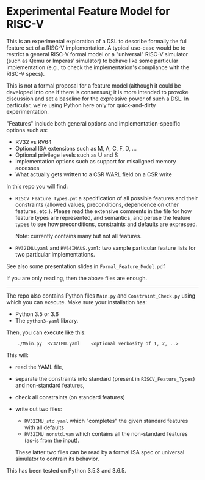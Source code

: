 # Experimental Feature Model for RISC-V

This is an experimental exploration of a DSL to describe formally the
full feature set of a RISC-V implementation.  A typical use-case would
be to restrict a general RISC-V formal model or a "universal" RISC-V
simulator (such as Qemu or Imperas' simulator) to behave like some
particular implementation (e.g., to check the implementation's
compliance with the RISC-V specs).

This is not a formal proposal for a feature model (although it could
be developed into one if there is consensus); it is more intended to
provoke discussion and set a baseline for the expressive power of such
a DSL.  In particular, we're using Python here only for
quick-and-dirty experimentation.

"Features" include both general options and implementation-specific
options such as:

- RV32 vs RV64
- Optional ISA extensions such as M, A, C, F, D, ...
- Optional privilege levels such as U and S
- Implementation options such as support for misaligned memory accesses
- What actually gets written to a CSR WARL field on a CSR write

In this repo you will find:

- `RISCV_Feature_Types.py`: a specification of all possible features
    and their constraints (allowed values, preconditions, dependence
    on other features, etc.).  Please read the extensive comments in
    the file for how feature types are represented, and semantics, and
    peruse the feature types to see how preconditions, constraints and
    defaults are expressed.

    Note: currently contains many but not all features.

- `RV32IMU.yaml` and `RV64IMAUS.yaml`: two sample particular feature lists
    for two particular implementations.

See also some presentation slides in `Formal_Feature_Model.pdf`

If you are only reading, then the above files are enough.

----------------------------------------------------------------

The repo also contains Python files `Main.py` and
`Constraint_Check.py` using which you can execute.  Make sure your
installation has:

- Python 3.5 or 3.6
- The `python3-yaml` library.

Then, you can execute like this:

        ./Main.py  RV32IMU.yaml    <optional verbosity of 1, 2, ..>

This will:

 - read the YAML file,
 - separate the constraints into standard (present in `RISCV_Feature_Types`) and non-standard features,
 - check all constraints (on standard features)
 - write out two files:
     - `RV32IMU_std.yaml` which "completes" the given standard features with all defaults
     - `RV32IMU_nonstd.yam` which contains all the non-standard features (as-is from the input).

   These latter two files can be read by a formal ISA spec or universal
   simulator to contrain its behavior.

This has been tested on Python 3.5.3 and 3.6.5.

